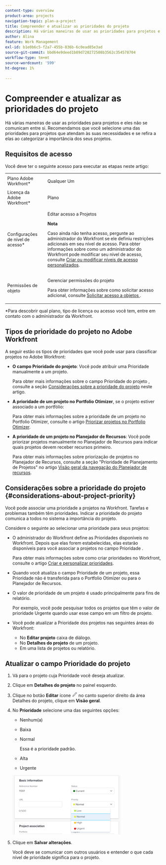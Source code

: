 ```yaml
---
content-type: overview
product-area: projects
navigation-topic: plan-a-project
title: Compreender e atualizar as prioridades do projeto
description: Há várias maneiras de usar as prioridades para projetos e eles não se comunicam entre si. Recomendamos que você selecione uma das prioridades para projetos que atendam às suas necessidades e se refira a elas ao categorizar a importância dos seus projetos.
author: Alina
feature: Work Management
exl-id: b1e0b6c5-f2a7-455b-836b-6c0ead85e3ad
source-git-commit: bbd64e9deed1b89d720272508b3562c354578704
workflow-type: tm+mt
source-wordcount: '599'
ht-degree: 1%

---
```


# Compreender e atualizar as prioridades do projeto

Há várias maneiras de usar as prioridades para projetos e eles não se comunicam entre si. Recomendamos que você selecione uma das prioridades para projetos que atendam às suas necessidades e se refira a elas ao categorizar a importância dos seus projetos. 

## Requisitos de acesso

<!--drafted for P&P:

<table style="table-layout:auto"> 
 <col> 
 <col> 
 <tbody> 
  <tr> 
   <td role="rowheader">Adobe Workfront plan*</td> 
   <td> <p>Any</p> </td> 
  </tr> 
  <tr> 
   <td role="rowheader">Adobe Workfront license*</td> 
   <td> <p>Current license: Standard </p>
   Or
   <p>Legacy license: Plan </p> </td> 
  </tr> 
  <tr> 
   <td role="rowheader">Access level configurations*</td> 
   <td> <p>Edit access to Projects</p> <p><b>NOTE</b> 
   
   If you still don't have access, ask your Workfront administrator if they set additional restrictions in your access level. For information on how a Workfront administrator can modify your access level, see <a href="../../../administration-and-setup/add-users/configure-and-grant-access/create-modify-access-levels.md" class="MCXref xref">Create or modify custom access levels</a>.</p> </td> 
  </tr> 
  <tr> 
   <td role="rowheader">Object permissions</td> 
   <td> <p>Manage permissions to the project</p> <p>For information on requesting additional access, see <a href="../../../workfront-basics/grant-and-request-access-to-objects/request-access.md" class="MCXref xref">Request access to objects </a>.</p> </td> 
  </tr> 
 </tbody> 
</table>
-->
Você deve ter o seguinte acesso para executar as etapas neste artigo:

<table style="table-layout:auto"> 
 <col> 
 <col> 
 <tbody> 
  <tr> 
   <td role="rowheader">Plano Adobe Workfront*</td> 
   <td> <p>Qualquer Um</p> </td> 
  </tr> 
  <tr> 
   <td role="rowheader">Licença da Adobe Workfront*</td> 
   <td> <p>Plano </p> </td> 
  </tr> 
  <tr> 
   <td role="rowheader">Configurações de nível de acesso*</td> 
   <td> <p>Editar acesso a Projetos</p> <p><b>Nota</b>

Caso ainda não tenha acesso, pergunte ao administrador do Workfront se ele definiu restrições adicionais em seu nível de acesso. Para obter informações sobre como um administrador do Workfront pode modificar seu nível de acesso, consulte <a href="../../../administration-and-setup/add-users/configure-and-grant-access/create-modify-access-levels.md" class="MCXref xref">Criar ou modificar níveis de acesso personalizados</a>.</p> </td>
</tr> 
  <tr> 
   <td role="rowheader">Permissões de objeto</td> 
   <td> <p>Gerenciar permissões do projeto</p> <p>Para obter informações sobre como solicitar acesso adicional, consulte <a href="../../../workfront-basics/grant-and-request-access-to-objects/request-access.md" class="MCXref xref">Solicitar acesso a objetos </a>.</p> </td> 
  </tr> 
 </tbody> 
</table>

&#42;Para descobrir qual plano, tipo de licença ou acesso você tem, entre em contato com o administrador da Workfront.

## Tipos de prioridade do projeto no Adobe Workfront

A seguir estão os tipos de prioridades que você pode usar para classificar projetos no Adobe Workfront:

* **O campo Prioridade do projeto**: Você pode atribuir uma Prioridade manualmente a um projeto.

   Para obter mais informações sobre o campo Prioridade do projeto , consulte a seção [Considerações sobre a prioridade do projeto](#considerations-about-project-priority) neste artigo.

* **A prioridade de um projeto no Portfolio Otimizer**, se o projeto estiver associado a um portfólio: 

   Para obter mais informações sobre a prioridade de um projeto no Portfolio Otimizer, consulte o artigo [Priorizar projetos no Portfolio Otimizer](../../../manage-work/portfolios/portfolio-optimizer/prioritize-projects-in-portfolio-optimizer.md).

* **A prioridade de um projeto no Planejador de Recursos**: Você pode priorizar projetos manualmente no Planejador de Recursos para indicar quais projetos devem receber recursos primeiro. 

   Para obter mais informações sobre priorização de projetos no Planejador de Recursos, consulte a seção &quot;Prioridade de Planejamento de Projetos&quot; no artigo [Visão geral da navegação do Planejador de recursos](../../../resource-mgmt/resource-planning/resource-planner-navigation.md).

## Considerações sobre a prioridade do projeto {#considerations-about-project-priority}

Você pode associar uma prioridade a projetos na Workfront. Tarefas e problemas também têm prioridades. Indicar a prioridade do projeto comunica a todos no sistema a importância do projeto.

Considere o seguinte ao selecionar uma prioridade para seus projetos:

* O administrador do Workfront define as Prioridades disponíveis no Workfront. Depois que elas forem estabelecidas, elas estarão disponíveis para você associar a projetos no campo Prioridade . 

   Para obter mais informações sobre como criar prioridades no Workfront, consulte o artigo [Criar e personalizar prioridades](../../../administration-and-setup/customize-workfront/creating-custom-status-and-priority-labels/create-customize-priorities.md).

* Quando você atualiza o campo Prioridade de um projeto, essa Prioridade não é transferida para o Portfolio Otimizer ou para o Planejador de Recursos. 
* O valor de prioridade de um projeto é usado principalmente para fins de relatório.

   Por exemplo, você pode pesquisar todos os projetos que têm o valor de prioridade Urgente quando usar esse campo em um filtro de projeto. 

* Você pode atualizar a Prioridade dos projetos nas seguintes áreas do Workfront:

   * No **Editar projeto** caixa de diálogo.
   * No **Detalhes do projeto** de um projeto.
   * Em uma lista de projetos ou relatório.

## Atualizar o campo Prioridade do projeto

1. Vá para o projeto cuja Prioridade você deseja atualizar.
1. Clique em **Detalhes do projeto** no painel esquerdo.
1. Clique no botão **Editar** ícone ![](assets/qs-edit-icon.png) no canto superior direito da área Detalhes do projeto, clique em **Visão geral**.

1. No **Prioridade** selecione uma das seguintes opções:

   * Nenhum(a)
   * Baixa
   * Normal

      Essa é a prioridade padrão.

   * Alta
   * Urgente

   ![](assets/project-priority-picker-list-on-project-details-nwe-350x192.png)

1. Clique em **Salvar alterações**.

   Você deve se comunicar com outros usuários e entender o que cada nível de prioridade significa para o projeto.
